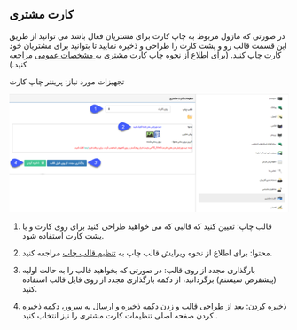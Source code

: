 ﻿## کارت مشتری

در صورتی که ماژول مربوط به چاپ کارت برای مشتریان فعال باشد می توانید از طریق این قسمت  قالب رو و پشت کارت را طراحی و ذخیره نمایید تا بتوانید برای مشتریان خود کارت چاپ کنید. (برای اطلاع از نحوه چاپ کارت مشتری به[ مشخصات عمومی](https://github.com/1stco/PayamGostarDocs/blob/master/help%202.5.4/Integrated-bank/Database/General-specifications/General-specifications.md) مراجعه کنید.)

تجهیزات مورد نیاز: پرینتر چاپ کارت

![](CustomersCards.png)

1. قالب چاپ: تعیین کنید که قالبی که می خواهید طراحی کنید برای روی کارت و یا پشت کارت استفاده شود.

2. محتوا: برای اطلاع از نحوه ویرایش قالب چاپ به [تنظیم قالب چاپ](https://github.com/1stco/PayamGostarDocs/blob/master/help%202.5.4/Settings/Personalization-crm/Overview/General-information/Set%20the-print-template/Set%20the-print-template.md) مراجعه کنید.

3. بارگذاری مجدد از روی قالب: در صورتی که بخواهید قالب را به حالت اولیه (پیشفرض سیستم) برگردانید، از دکمه بارگذاری مجدد از روی فایل قالب استفاده کنید.

4. ذخیره کردن: بعد از طراحی قالب و زدن دکمه ذخیره و ارسال به سرور، دکمه ذخیره کردن صفحه اصلی تنظیمات کارت مشتری را نیز انتخاب کنید .

